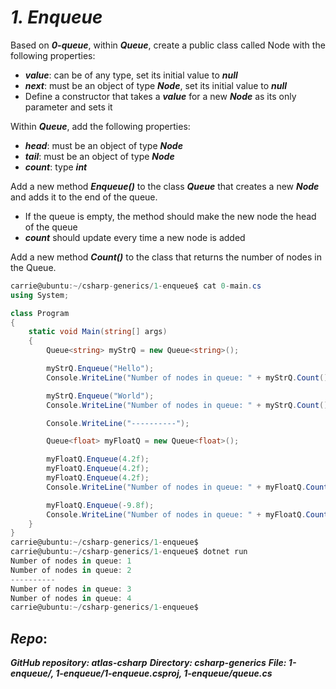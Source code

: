 # ***1. Enqueue***

Based on ***0-queue***, within ***Queue<T>***, create a public class called Node with the following properties:

- ***value***: can be of any type, set its initial value to ***null***
- ***next***: must be an object of type ***Node***, set its initial value to ***null***
- Define a constructor that takes a ***value*** for a new ***Node*** as its only parameter and sets it

Within ***Queue<T>***, add the following properties:

- ***head***: must be an object of type ***Node***
- ***tail***: must be an object of type ***Node***
- ***count***: type ***int***

Add a new method ***Enqueue()*** to the class ***Queue*** that creates a new ***Node*** and adds it to the end of the queue.

- If the queue is empty, the method should make the new node the head of the queue
- ***count*** should update every time a new node is added

Add a new method ***Count()*** to the class that returns the number of nodes in the Queue.
```csharp
carrie@ubuntu:~/csharp-generics/1-enqueue$ cat 0-main.cs
using System;

class Program
{
    static void Main(string[] args)
    {
        Queue<string> myStrQ = new Queue<string>();

        myStrQ.Enqueue("Hello");
        Console.WriteLine("Number of nodes in queue: " + myStrQ.Count());

        myStrQ.Enqueue("World");
        Console.WriteLine("Number of nodes in queue: " + myStrQ.Count());

        Console.WriteLine("----------");

        Queue<float> myFloatQ = new Queue<float>();

        myFloatQ.Enqueue(4.2f);
        myFloatQ.Enqueue(4.2f);
        myFloatQ.Enqueue(4.2f);
        Console.WriteLine("Number of nodes in queue: " + myFloatQ.Count());

        myFloatQ.Enqueue(-9.8f);
        Console.WriteLine("Number of nodes in queue: " + myFloatQ.Count());
    }
}
carrie@ubuntu:~/csharp-generics/1-enqueue$
carrie@ubuntu:~/csharp-generics/1-enqueue$ dotnet run
Number of nodes in queue: 1
Number of nodes in queue: 2
----------
Number of nodes in queue: 3
Number of nodes in queue: 4
carrie@ubuntu:~/csharp-generics/1-enqueue$
```
## ***Repo***:

***GitHub repository: atlas-csharp***
***Directory: csharp-generics***
***File: 1-enqueue/, 1-enqueue/1-enqueue.csproj, 1-enqueue/queue.cs***